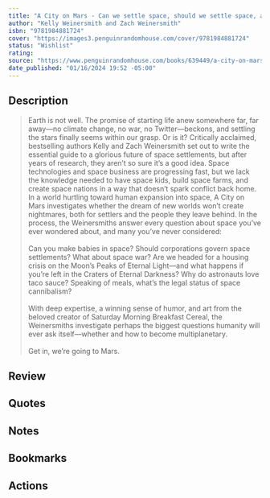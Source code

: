 ```yaml
---
title: "A City on Mars - Can we settle space, should we settle space, and have we really thought this through?"
author: "Kelly Weinersmith and Zach Weinersmith"
isbn: "9781984881724"
cover: "https://images3.penguinrandomhouse.com/cover/9781984881724"
status: "Wishlist"
rating: 
source: "https://www.penguinrandomhouse.com/books/639449/a-city-on-mars-by-kelly-and-zach-weinersmith/"
date_published: "01/16/2024 19:52 -05:00"
---
```


## Description

> Earth is not well. The promise of starting life anew somewhere far, far away—no climate change, no war, no Twitter—beckons, and settling the stars finally seems within our grasp. Or is it? Critically acclaimed, bestselling authors Kelly and Zach Weinersmith set out to write the essential guide to a glorious future of space settlements, but after years of research, they aren’t so sure it’s a good idea. Space technologies and space business are progressing fast, but we lack the knowledge needed to have space kids, build space farms, and create space nations in a way that doesn’t spark conflict back home. In a world hurtling toward human expansion into space, A City on Mars investigates whether the dream of new worlds won’t create nightmares, both for settlers and the people they leave behind. In the process, the Weinersmiths answer every question about space you’ve ever wondered about, and many you’ve never considered:  
> <br>
> Can you make babies in space? Should corporations govern space settlements? What about space war? Are we headed for a housing crisis on the Moon’s Peaks of Eternal Light—and what happens if you’re left in the Craters of Eternal Darkness? Why do astronauts love taco sauce? Speaking of meals, what’s the legal status of space cannibalism?  
> <br>
> With deep expertise, a winning sense of humor, and art from the beloved creator of Saturday Morning Breakfast Cereal, the Weinersmiths investigate perhaps the biggest questions humanity will ever ask itself—whether and how to become multiplanetary.  
> <br>
> Get in, we’re going to Mars.  

## Review

## Quotes

## Notes

## Bookmarks

## Actions
